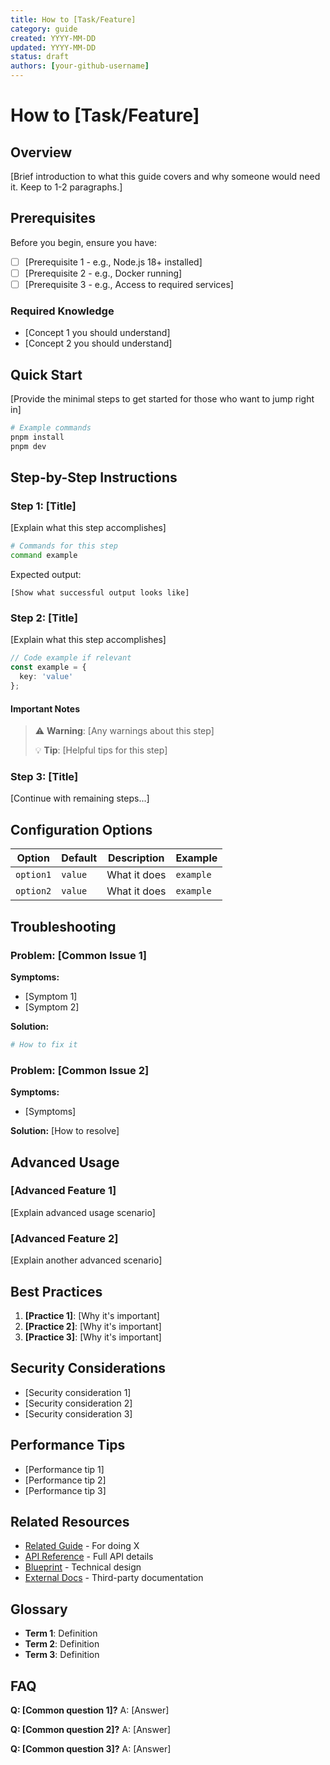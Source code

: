 ```yaml
---
title: How to [Task/Feature]
category: guide
created: YYYY-MM-DD
updated: YYYY-MM-DD
status: draft
authors: [your-github-username]
---
```


# How to [Task/Feature]

## Overview

[Brief introduction to what this guide covers and why someone would need it. Keep to 1-2 paragraphs.]

## Prerequisites

Before you begin, ensure you have:

- [ ] [Prerequisite 1 - e.g., Node.js 18+ installed]
- [ ] [Prerequisite 2 - e.g., Docker running]
- [ ] [Prerequisite 3 - e.g., Access to required services]

### Required Knowledge
- [Concept 1 you should understand]
- [Concept 2 you should understand]

## Quick Start

[Provide the minimal steps to get started for those who want to jump right in]

```bash
# Example commands
pnpm install
pnpm dev
```

## Step-by-Step Instructions

### Step 1: [Title]

[Explain what this step accomplishes]

```bash
# Commands for this step
command example
```

Expected output:
```
[Show what successful output looks like]
```

### Step 2: [Title]

[Explain what this step accomplishes]

```typescript
// Code example if relevant
const example = {
  key: 'value'
};
```

#### Important Notes
> ⚠️ **Warning**: [Any warnings about this step]
>
> 💡 **Tip**: [Helpful tips for this step]

### Step 3: [Title]

[Continue with remaining steps...]

## Configuration Options

| Option | Default | Description | Example |
|--------|---------|-------------|---------|
| `option1` | `value` | What it does | `example` |
| `option2` | `value` | What it does | `example` |

## Troubleshooting

### Problem: [Common Issue 1]

**Symptoms:**
- [Symptom 1]
- [Symptom 2]

**Solution:**
```bash
# How to fix it
```

### Problem: [Common Issue 2]

**Symptoms:**
- [Symptoms]

**Solution:**
[How to resolve]

## Advanced Usage

### [Advanced Feature 1]
[Explain advanced usage scenario]

### [Advanced Feature 2]
[Explain another advanced scenario]

## Best Practices

1. **[Practice 1]**: [Why it's important]
2. **[Practice 2]**: [Why it's important]
3. **[Practice 3]**: [Why it's important]

## Security Considerations

- [Security consideration 1]
- [Security consideration 2]
- [Security consideration 3]

## Performance Tips

- [Performance tip 1]
- [Performance tip 2]
- [Performance tip 3]

## Related Resources

- [Related Guide](../guides/other-guide.md) - For doing X
- [API Reference](../references/api-reference.md) - Full API details
- [Blueprint](../blueprints/feature-blueprint.md) - Technical design
- [External Docs](https://example.com) - Third-party documentation

## Glossary

- **Term 1**: Definition
- **Term 2**: Definition
- **Term 3**: Definition

## FAQ

**Q: [Common question 1]?**
A: [Answer]

**Q: [Common question 2]?**
A: [Answer]

**Q: [Common question 3]?**
A: [Answer]